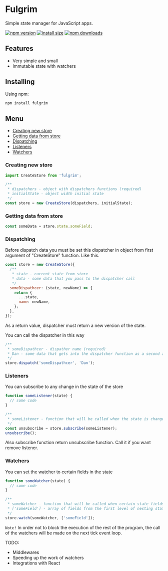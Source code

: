 # Fulgrim

Simple state manager for JavaScript apps.

[![npm version](https://img.shields.io/npm/v/fulgrim.svg?style=flat-square)](https://www.npmjs.org/package/fulgrim)
[![install size](https://packagephobia.com/badge?p=fulgrim)](https://packagephobia.com/result?p=fulgrim)
[![npm downloads](https://img.shields.io/npm/dm/fulgrim.svg?style=flat-square)](http://npm-stat.com/charts.html?package=fulgrim)

## Features

- Very simple and small
- Immutable state with watchers

## Installing

Using npm:

```bash
npm install fulgrim
```

## Menu

- [Creating new store](#creating)
- [Getting data from store](#getting)
- [Dispatching](#dispatching)
- [Listeners](#listeners)
- [Watchers](#watcher)

### <a name="creating" id="creating"></a>Creating new store

```javascript
import CreateStore from 'fulgrim';

/**
 * dispatchers - object with dispatchers functions (required)
 * initialState - object width initial state
 */
const store = new CreateStore(dispatchers, initialState);
```

### <a name="getting" id="getting"></a>Getting data from store

```javascript
const someData = store.state.someField;
```

### <a name="dispatching" id="dispatching"></a>Dispatching

Before dispatch data you must be set this dispatcher in object from first argument of "CreateStore" function. Like this.

```javascript
const store = new CreateStore({
  /**
   * state - current state from store
   * data - some data that you pass to the dispatcher call
   */
  someDispathcer: (state, newName) => {
    return {
      ...state,
      name: newName,
    };
  },
});
```

As a return value, dispatcher must return a new version of the state.

You can call the dispatcher in this way

```javascript
/**
 * someDispathcer - dispather name (required)
 * Dan - some data that gets into the dispatcher function as a second argument (required)
 */
store.dispatch('someDispathcer', 'Dan');
```

### <a name="listeners" id="listeners"></a>Listeners

You can subscribe to any change in the state of the store

```javascript
function someListener(state) {
  // some code
}

/**
 * someListener - function that will be called when the state is changed (this function takes the first argument as a modified state object)
 */
const unsubscribe = store.subscribe(someListener);
unsubscribe();
```

Also subscribe function return unsubscribe function. Call it if you want remove listener.

### <a name="watcher" id="watcher"></a>Watchers

You can set the watcher to certain fields in the state

```javascript
function someWatcher(state) {
  // some code
}

/**
 * someWatcher - function that will be called when certain state fields are changed
 * ['someField'] - array of fields from the first level of nesting state (when changing these fields, the function passed by the first argument will be called)
 */
store.watch(someWatcher, ['someField']);
```

`Note!` In order not to block the execution of the rest of the program, the call of the watchers will be made on the next tick event loop.

TODO:

- Middlewares
- Speeding up the work of watchers
- Integrations with React
